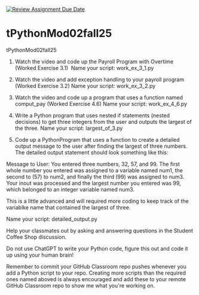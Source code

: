 [![Review Assignment Due Date](https://classroom.github.com/assets/deadline-readme-button-22041afd0340ce965d47ae6ef1cefeee28c7c493a6346c4f15d667ab976d596c.svg)](https://classroom.github.com/a/ySH2Ijce)
# tPythonMod02fall25
tPythonMod02fall25

1) Watch the video and code up the Payroll Program with Overtime (Worked Exercise 3.1)  Name your script: work_ex_3_1.py

2) Watch the video and add exception handling to your payroll program (Worked Exercise 3.2) Name your script: work_ex_3_2.py

3) Watch the video and code up a program that uses a function named comput_pay (Worked Exercise 4.6) Name your script: work_ex_4_6.py

4) Write a Python program that uses nested if statements (nested decisions) to get three integers from the user and outputs the largest of the three. Name your script: largest_of_3.py

5) Code up a PythonProgram that uses a function to create a detailed output message to the user after finding the largest of three numbers. The detailed output statement should look something like this:

Message to User: You entered three numbers, 32, 57, and 99. The first whole number you entered was assigned to a variable named num1, 
the second to (57) to num2, and finally the third (99) was assigned to num3. 
Your inout was processed and the largest number you entered was 99, which belonged to an integer variable named num3.

This is a little advanced and will required more coding to keep track of the variablke name that contained the largest of three.

Name your script: detailed_output.py

Help your classmates out by asking and answering questions in the Student Coffee Shop discussion.

Do not use ChatGPT to write your Python code, figure this out and code it up using your human brain!

Remember to commit your GitHub Classroom repo pushes whenever you add a Python script to your repo. Creating more scripts than the required ones named aboved is always encouraged and add these to your remote GitHub Classroom repo to show me what you're working on. 
